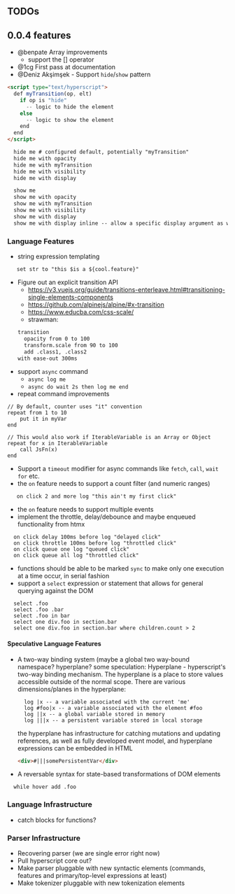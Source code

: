 ## TODOs

## 0.0.4 features
* @benpate Array improvements
    * support the [] operator
* @1cg First pass at documentation
* @Deniz Akşimşek - Support `hide`/`show` pattern
```html
<script type="text/hyperscript">
  def myTransition(op, elt)
    if op is "hide"
      -- logic to hide the element
    else
      -- logic to show the element
    end
  end
</script>

  hide me # configured default, potentially "myTransition"
  hide me with opacity
  hide me with myTransition
  hide me with visibility
  hide me with display

  show me
  show me with opacity
  show me with myTransition
  show me with visibility
  show me with display
  show me with display inline -- allow a specific display argument as well
```

### Language Features
* string expression templating
```
   set str to "this $is a ${cool.feature}"
```
* Figure out an explicit transition API
  * https://v3.vuejs.org/guide/transitions-enterleave.html#transitioning-single-elements-components
  * https://github.com/alpinejs/alpine/#x-transition
  * https://www.educba.com/css-scale/
  * strawman:
  ```html
  transition
    opacity from 0 to 100
    transform.scale from 90 to 100
    add .class1, .class2
  with ease-out 300ms
  ```
* support `async` command
  * `async log me`
  * `async do wait 2s then log me end`
* repeat command improvements
```
// By default, counter uses "it" convention
repeat from 1 to 10 
    put it in myVar
end

// This would also work if IterableVariable is an Array or Object
repeat for x in IterableVariable
    call JsFn(x)
end
```

* Support a `timeout` modifier for async commands like `fetch`, `call`, `wait for` etc.
* the `on` feature needs to support a count filter (and numeric ranges)
```on click 1 log "first click"
   on click 2 and more log "this ain't my first click"
```
* the `on` feature needs to support multiple events
* implement the throttle, delay/debounce and maybe enqueued functionality from htmx
```
  on click delay 100ms before log "delayed click"
  on click throttle 100ms before log "throttled click"
  on click queue one log "queued click"
  on click queue all log "throttled click"
```
* functions should be able to be marked `sync` to make only one execution at a time occur, in serial fashion
* support a `select` expression or statement that allows for general querying against the DOM
```
  select .foo
  select .foo .bar
  select .foo in bar
  select one div.foo in section.bar
  select one div.foo in section.bar where children.count > 2
```

#### Speculative Language Features
* A two-way binding system (maybe a global two way-bound namespace? hyperplane?
  some speculation:
  Hyperplane - hyperscript's two-way binding mechanism.  The hyperplane is a place to store values accessible outside of the normal scope.  There are various dimensions/planes in the hyperplane:
  
  ```
    log |x -- a variable associated with the current 'me'
    log #foo|x -- a variable associated with the element #foo
    log ||x -- a global variable stored in memory
    log |||x -- a persistent variable stored in local storage
  ```
  the hyperplane has infrastructure for catching mutations and updating references, as well as fully developed event model, and hyperplane expressions can be embedded in HTML

  ```html
  <div>#|||somePersistentVar</div>
  ```

* A reversable syntax for state-based transformations of DOM elements
```
  while hover add .foo
```

### Language Infrastructure
* catch blocks for functions?

### Parser Infrastructure
* Recovering parser (we are single error right now)
* Pull hyperscript core out?
* Make parser pluggable with new syntactic elements (commands, features and primary/top-level expressions at least)
* Make tokenizer pluggable with new tokenization elements
